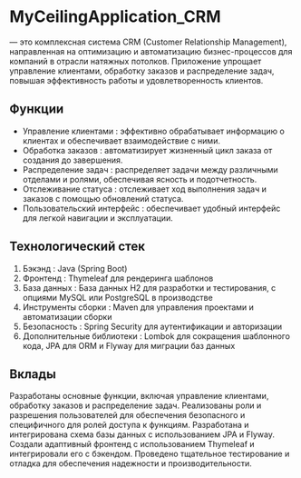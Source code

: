 ﻿# MyCeilingApplication_CRM 
 — это комплексная система CRM (Customer Relationship Management), направленная на оптимизацию и автоматизацию бизнес-процессов для компаний в отрасли натяжных потолков. Приложение упрощает управление клиентами, обработку заказов и распределение задач, повышая эффективность работы и удовлетворенность клиентов.

 ## Функции
 * Управление клиентами : эффективно обрабатывает информацию о клиентах и ​​обеспечивает взаимодействие с ними.
 * Обработка заказов : автоматизирует жизненный цикл заказа от создания до завершения.
 * Распределение задач : распределяет задачи между различными отделами и ролями, обеспечивая ясность и подотчетность.
 * Отслеживание статуса : отслеживает ход выполнения задач и заказов с помощью обновлений статуса.
 * Пользовательский интерфейс : обеспечивает удобный интерфейс для легкой навигации и эксплуатации.
## Технологический стек
1. Бэкэнд : Java (Spring Boot)
2. Фронтенд : Thymeleaf для рендеринга шаблонов
3. База данных : База данных H2 для разработки и тестирования, с опциями MySQL или PostgreSQL в производстве
4. Инструменты сборки : Maven для управления проектами и автоматизации сборки
5. Безопасность : Spring Security для аутентификации и авторизации
6. Дополнительные библиотеки : Lombok для сокращения шаблонного кода, JPA для ORM и Flyway для миграции баз данных
## Вклады
Разработаны основные функции, включая управление клиентами, обработку заказов и распределение задач.
Реализованы роли и разрешения пользователей для обеспечения безопасного и специфичного для ролей доступа к функциям.
Разработана и интегрирована схема базы данных с использованием JPA и Flyway.
Создали адаптивный фронтенд с использованием Thymeleaf и интегрировали его с бэкендом.
Проведено тщательное тестирование и отладка для обеспечения надежности и производительности.
